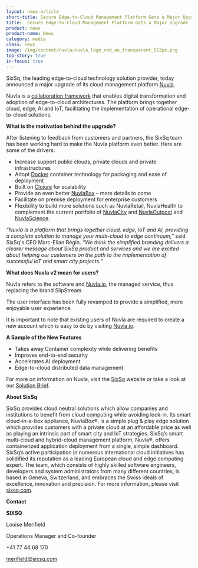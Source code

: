 ```yaml
---
layout: news-article
short-title: Secure Edge-to-Cloud Management Platform Gets a Major Upgrade
title:  Secure Edge-to-Cloud Management Platform Gets a Major Upgrade 
product: news
product-name: News
category: media
class: news
image: /img/content/nuvla/nuvla_logo_red_on_transparent_512px.png
top-story: true
in-focus: true
---
```


SixSq, the leading edge-to-cloud technology solution provider, today announced a major upgrade of its cloud management platform [Nuvla](https://sixsq.com/products-and-services/nuvla/overview).

Nuvla is a [collaboration framework](https://media.sixsq.com/hubfs/Marketing%20Materials/Solutions%20Brief/Nuvla%20collaboration%20framework.pdf) that enables digital transformation and adoption of edge-to-cloud architectures. The platform brings together cloud, edge, AI and IoT, facilitating the implementation of operational edge-to-cloud solutions. 

**What is the motivation behind the upgrade?**

After listening to feedback from customers and partners, the SixSq team has been working hard to make the Nuvla platform even better. Here are some of the drivers:

 * Increase support public clouds, private clouds and private infrastructures
 * Adopt [Docker](https://www.docker.com/) container technology for packaging and ease of deployment
 * Built on [Clojure](https://clojure.org/) for scalability
 * Provide an even better [NuvlaBox](https://sixsq.com/products-and-services/nuvlabox/overview) – more details to come
 * Facilitate on premise deployment for enterprise customers
 * Flexibility to build more solutions such as NuvlaRetail, NuvlaHealth to complement the current portfolio of [NuvlaCity](https://sixsq.com/solutions/nuvlacity/overview) and [NuvlaOutpost](https://sixsq.com/solutions/nuvlaoutpost/overview) and [NuvlaScience](https://sixsq.com/solutions/nuvlascience/overview).
 
<p/>

_“Nuvla is a platform that brings together cloud, edge, IoT and AI, providing a complete solution to manage your multi-cloud to edge continuum,”_ said SixSq's CEO Marc-Elian Bégin. _“We think the simplified branding delivers a clearer 
message about SixSq product and services and we are excited about helping our customers on the path to the implementation of successful IoT and smart city projects.”_
 
**What does Nuvla v2 mean for users?**
 
Nuvla refers to the software and [Nuvla.io](https://nuvla.io/ui/welcome), the managed service, thus replacing the brand SlipStream. 

The user interface has been fully revamped to provide a simplified, more enjoyable user experience. 

It is important to note that existing users of Nuvla are required to create a new account which is easy to do by visiting [Nuvla.io](https://nuvla.io/ui/welcome). 


<p/>

**A Sample of the New Features**

- Takes away Container complexity while delivering benefits
- Improves end-to-end security
- Accelerates AI deployment
- Edge-to-cloud distributed data management

<p/>

For more on information on Nuvla, visit the [SixSq](https://sixsq.com/) website or take a look at our [Solution Brief](https://media.sixsq.com/hubfs/Marketing%20Materials/Solutions%20Brief/Nuvla%20collaboration%20framework.pdf).

**About SixSq**

SixSq provides cloud neutral solutions which allow companies and institutions to benefit from cloud computing while avoiding lock-in. Its smart cloud-in-a-box appliance, NuvlaBox®, is a simple plug & play edge solution which provides customers with a private cloud at an affordable price as well as playing an intrinsic part of smart city and IoT strategies. SixSq’s smart multi-cloud and hybrid-cloud management platform, Nuvla®, offers containerized application deployment from a single, simple dashboard. SixSq’s active participation in numerous international cloud initiatives has solidified its reputation as a leading European cloud and edge computing expert. The team, which consists of highly skilled software engineers, developers and system administrators from many different countries, is based in Geneva, Switzerland, and embraces the Swiss ideals of excellence, innovation and precision. For more information, please visit [sixsq.com](https://sixsq.com/).

**Contact**

**SIXSQ**

Louise Merifield

Operations Manager and Co-founder

+41 77 44 68 170

<merifield@sixsq.com>









